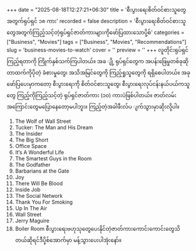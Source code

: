 +++
date = "2025-08-18T12:27:21+06:30"
title = 'စီးပွားရေးစိတ်ဝင်စားသူတွေအတွက်ရုပ်ရှင် ၁၈ ကား'
recorded = false
description = 'စီးပွားရေးစိတ်ဝင်စားသူတွေအတွက်ကြည့်သင့်တဲ့ရုပ်ရှင်ဇာတ်ကားများကိုဖော်ပြထားသောပို့စ်'
categories = ["Business", "Movies"]
tags = ["Business", "Movies", "Recommendations"]
slug = 'business-movies-to-watch'
cover = ''
preview = ''
+++
လူတိုင်းရုပ်ရှင်ကြည့်ရတာကို ကြိုက်နှစ်သက်ကြပါတယ်။ အခ ျို့ ရုပ်ရှင်တွေက အပန်းဖြေမှုတစ်ခုဆိုတာထက်ကိုပိုတဲ့ ခံစားမှုတွေ၊ အသိအမြင်တွေကို ကြည့်ရှုသူတွေကို ရရှိစေပါတယ်။ အခုဖော်ပြပေးမှာကတော့ စီးပွားရေးကို စိတ်ဝင်စားသူတွေ၊ စီးပွားရေးလုပ်ငန်းနယ်ပယ်ကသူတွေ ကြည့်ကိုကြည့်သင့်တဲ့ ရုပ်ရှင်ဇာတ်ကား (၁၀) ကားပဲဖြစ်ပါတယ်။ ဇာတ်လမ်းအကြောင်းတွေမပြောနေတော့မပါဘူး။ ကြည့်တဲ့အခါဖီးလ်ပ ျက်သွားမှာဆိုးလို့ပါ။

1. The Wolf of Wall Street 
2. Tucker: The Man and His Dream 
3. The Insider 
4. The Big Short 
5. Office Space 
6. It’s A Wonderful Life 
7. The Smartest Guys in the Room 
8. The Godfather 
9. Barbarians at the Gate 
10. Joy 
11. There Will Be Blood 
12. Inside Job 
13. The Social Network 
14. Thank You For Smoking 
15. Up In The Air 
16. Wall Street 
17. Jerry Maguire 
18. Boiler Room စီးပွားရေးဗဟုသုတွေပေးနိုင်တဲ့ဇာတ်ကားကောင်းကောင်းတွေသိတယ်ဆိုရင်ဒီပို့စ်အောက်မှာ မန့်သွားပေးပါအုံးနော်။
